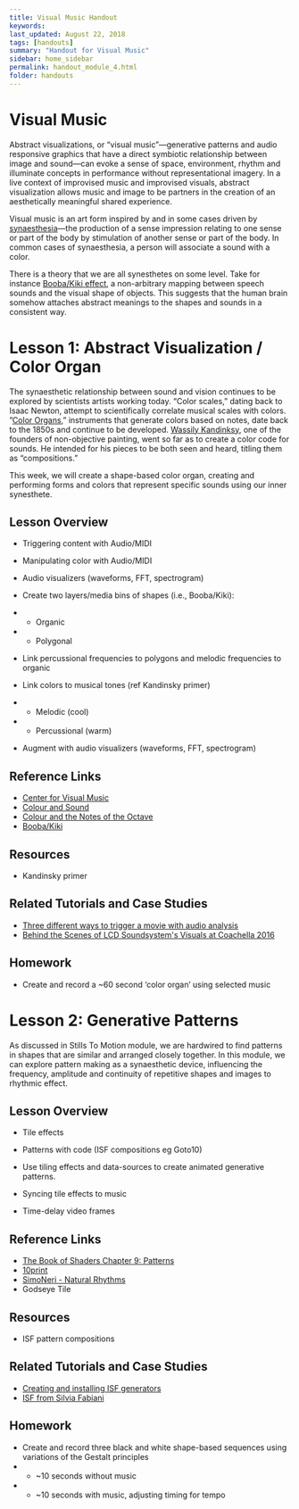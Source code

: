 ```yaml
---
title: Visual Music Handout
keywords: 
last_updated: August 22, 2018
tags: [handouts]
summary: "Handout for Visual Music"
sidebar: home_sidebar
permalink: handout_module_4.html
folder: handouts
---
```


# Visual Music

Abstract visualizations, or “visual music”—generative patterns and audio responsive graphics that have a direct symbiotic relationship between image and sound—can evoke a sense of space, environment, rhythm and illuminate concepts in performance without representational imagery. In a live context of improvised music and improvised visuals, abstract visualization allows music and image to be partners in the creation of an aesthetically meaningful shared experience.

Visual music is an art form inspired by and in some cases driven by [synaesthesia](https://en.wikipedia.org/wiki/Synesthesia)—the production of a sense impression relating to one sense or part of the body by stimulation of another sense or part of the body. In common cases of synaesthesia, a person will associate a sound with a color.

There is a theory that we are all synesthetes on some level. Take for instance [Booba/Kiki effect](https://en.wikipedia.org/wiki/Bouba/kiki_effect), a non-arbitrary mapping between speech sounds and the visual shape of objects. This suggests that the human brain somehow attaches abstract meanings to the shapes and sounds in a consistent way.

# Lesson 1: Abstract Visualization / Color Organ

The synaesthetic relationship between sound and vision continues to be explored by scientists artists working today. “Color scales,” dating back to Isaac Newton, attempt to scientifically correlate musical scales with colors. ”[Color Organs](https://en.wikipedia.org/wiki/Color_organ),” instruments that generate colors based on notes, date back to the 1850s and continue to be developed. [Wassily Kandinksy](https://en.wikipedia.org/wiki/Wassily_Kandinsky), one of the founders of non-objective painting, went so far as to create a color code for sounds. He intended for his pieces to be both seen and heard, titling them as “compositions.”

This week, we will create a shape-based color organ, creating and performing forms and colors that represent specific sounds using our inner synesthete. 

## Lesson Overview

* Triggering content with Audio/MIDI
* Manipulating color with Audio/MIDI
* Audio visualizers (waveforms, FFT, spectrogram)

* Create two layers/media bins of shapes (i.e., Booba/Kiki): 
* * Organic 
* * Polygonal 
* Link percussional frequencies to polygons and melodic frequencies to organic
* Link colors to musical tones (ref Kandinsky primer)
* * Melodic (cool)
* * Percussional (warm)
* Augment with audio visualizers (waveforms, FFT, spectrogram)

## Reference Links

* [Center for Visual Music](https://www.centerforvisualmusic.org/)
* [Colour and Sound](https://www.flutopedia.com/sound_color.htm)
* [Colour and the Notes of the Octave](http://www.davidrokeby.com/Culturall2/40_colour.html)
* [Booba/Kiki](https://en.wikipedia.org/wiki/Bouba/kiki_effect)


## Resources

* Kandinsky primer

## Related Tutorials and Case Studies

* [Three different ways to trigger a movie with audio analysis](https://vdmx.vidvox.net/tutorials/using-audio-analysis-or-other-data-source-to-trigger-a-movie)
* [Behind the Scenes of LCD Soundsystem's Visuals at Coachella 2016](https://vdmx.vidvox.net/blog/nev-bull-lcd-soundsystem-coachella)

## Homework

* Create and record a ~60 second ‘color organ’ using selected music

# Lesson 2: Generative Patterns

As discussed in Stills To Motion module, we are hardwired to find patterns in shapes that are similar and arranged closely together. In this module, we can explore pattern making as a synaesthetic device, influencing the frequency, amplitude and continuity of repetitive shapes and images to rhythmic effect.

## Lesson Overview

* Tile effects
* Patterns with code (ISF compositions eg Goto10)

* Use tiling effects and data-sources to create animated generative patterns.
* Syncing tile effects to music
* Time-delay video frames

## Reference Links

* [The Book of Shaders Chapter 9: Patterns](https://thebookofshaders.com/09/)
* [10print](https://10print.org/)
* [SimoNeri - Natural Rhythms](https://simoneri.com/works_category/natural-rhythms/)
* Godseye Tile

## Resources

* ISF pattern compositions

## Related Tutorials and Case Studies

* [Creating and installing ISF generators](https://vdmx.vidvox.net/tutorials/creating-and-installing-isf-generators)
* [ISF from Silvia Fabiani](https://vdmx.vidvox.net/blog/isf-from-silvia-fabiani)

## Homework

* Create and record three black and white shape-based sequences using variations of the Gestalt principles
* * ~10 seconds without music
* * ~10 seconds with music, adjusting timing for tempo

